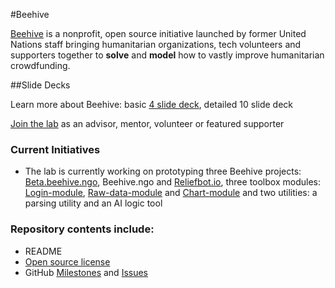 #Beehive

[Beehive](http://beehive.ngo) is a nonprofit, open source initiative launched by former United Nations staff bringing humanitarian organizations, tech volunteers and supporters together to **solve** and **model** how to vastly improve humanitarian crowdfunding.

##Slide Decks

Learn more about Beehive: basic [4 slide deck](https://github.com/BeehiveNGO/Beehive/blob/master/Four_Slide_Deck.md), detailed 10 slide deck

[Join the lab](https://github.com/BeehiveNGO/Contribute) as an advisor, mentor, volunteer or featured supporter

### Current Initiatives

- The lab is currently working on prototyping three Beehive projects: [Beta.beehive.ngo](https://github.com/BeehiveNGO/Beta), Beehive.ngo and [Reliefbot.io](https://github.com/BeehiveNGO/ReliefBot), three toolbox modules: [Login-module](), [Raw-data-module]() and [Chart-module]() and two utilities: a parsing utility and an AI logic tool

### Repository contents include:

- README
- [Open source license](https://github.com/BeehiveNGO/DevelopmentLab/blob/master/LICENSE.md)
- GitHub [Milestones](https://github.com/BeehiveNGO/DevelopmentLab/milestones) and [Issues](https://github.com/BeehiveNGO/DevelopmentLab/issues)

